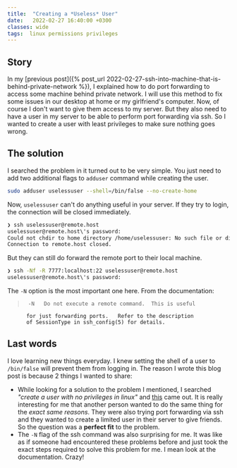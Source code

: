 ```yaml
---
title:  "Creating a *Useless* User"
date:   2022-02-27 16:40:00 +0300
classes: wide
tags:  linux permissions privileges 
---
```

## Story
In my [previous post]({% post_url 2022-02-27-ssh-into-machine-that-is-behind-private-network %}), I explained how to do port forwarding to access some machine behind private network. I will use this method to fix some issues in our desktop at home or my girlfriend's computer. Now, of course I don't want to give them access to my server. But they also need to have a user in my server to be able to perform port forwarding via ssh. So I wanted to create a user with least privileges to make sure nothing goes wrong.

## The solution
I searched the problem in it turned out to be very simple. You just need to add two additional flags to `adduser` command while creating the user.
```bash
sudo adduser uselessuser --shell=/bin/false --no-create-home
```
Now, `uselessuser` can't do anything useful in your server. If they try to login, the connection will be closed immediately.
```bash
❯ ssh uselessuser@remote.host
uselessuser@remote.host\'s password:
Could not chdir to home directory /home/uselessuser: No such file or directory
Connection to remote.host closed.
```
But they can still do forward the remote port to their local machine.
```bash
❯ ssh -Nf -R 7777:localhost:22 uselessuser@remote.host
uselessuser@remote.host\'s password:
```
The `-N` option is the most important one here. From the documentation:
>      -N   Do not execute a remote command.  This is useful 
          for just forwarding ports.   Refer to the description 
          of SessionType in ssh_config(5) for details.

## Last words
I love learning new things everyday. I knew setting the shell of a user to `/bin/false` will prevent them from logging in. The reason I wrote this blog post is because 2 things I wanted to share:
- While looking for a solution to the problem I mentioned, I searched *"create a user with no privileges in linux"* and [this](https://askubuntu.com/questions/1174376/how-to-create-a-user-with-the-least-privileges-permissions-but-enough-to-do-ssh) came out. It is really interesting for me that another person wanted to do the same thing for the *exact same reasons*. They were also trying port forwarding via ssh and they wanted to create a limited user in their server to give friends. So the question was a **perfect fit**  to the problem.
- The `-N` flag of the ssh command was also surprising for me. It was like as if someone had encountered these problems before and just took the exact steps required to solve this problem for me. I mean look at the documentation. Crazy!

